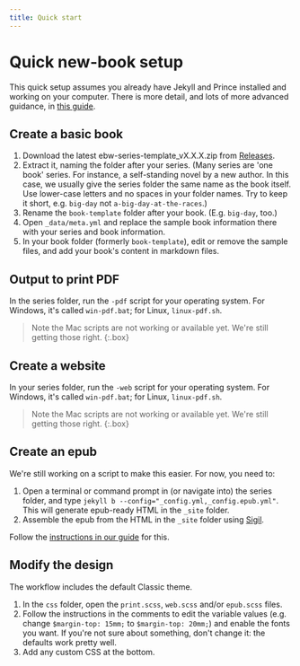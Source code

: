 ```yaml
---
title: Quick start
---
```


# Quick new-book setup

This quick setup assumes you already have Jekyll and Prince installed and working on your computer. There is more detail, and lots of more advanced guidance, in [this guide](http://electricbookworks.github.io/electric-book-workflow/).

## Create a basic book

1. Download the latest ebw-series-template_vX.X.X.zip from [Releases](https://github.com/electricbookworks/electric-book-workflow/releases).
2. Extract it, naming the folder after your series. (Many series are 'one book' series. For instance, a self-standing novel by a new author. In this case, we usually give the series folder the same name as the book itself. Use lower-case letters and no spaces in your folder names. Try to keep it short, e.g. `big-day` not `a-big-day-at-the-races`.)
3. Rename the `book-template` folder after your book. (E.g. `big-day`, too.)
4. Open `_data/meta.yml` and replace the sample book information there with your series and book information.
5. In your book folder (formerly `book-template`), edit or remove the sample files, and add your book's content in markdown files.

## Output to print PDF

In the series folder, run the `-pdf` script for your operating system. For Windows, it's called `win-pdf.bat`; for Linux, `linux-pdf.sh`.

> Note the Mac scripts are not working or available yet. We're still getting those right.
{:.box}

## Create a website

In your series folder, run the `-web` script for your operating system. For Windows, it's called `win-pdf.bat`; for Linux, `linux-pdf.sh`.

> Note the Mac scripts are not working or available yet. We're still getting those right.
{:.box}

## Create an epub

We're still working on a script to make this easier. For now, you need to:

1. Open a terminal or command prompt in (or navigate into) the series folder, and type `jekyll b --config="_config.yml,_config.epub.yml"`. This will generate epub-ready HTML in the `_site` folder.
2. Assemble the epub from the HTML in the `_site` folder using [Sigil](https://sigil-ebook.com/).

Follow the [instructions in our guide](http://electricbookworks.github.io/electric-book-workflow/guide/51-epub-output.html#epub-output) for this.

## Modify the design

The workflow includes the default Classic theme.

1. In the `css` folder, open the `print.scss`, `web.scss` and/or `epub.scss` files.
2. Follow the instructions in the comments to edit the variable values (e.g. change `$margin-top: 15mm;` to `$margin-top: 20mm;`) and enable the fonts you want. If you're not sure about something, don't change it: the defaults work pretty well.
3. Add any custom CSS at the bottom.
